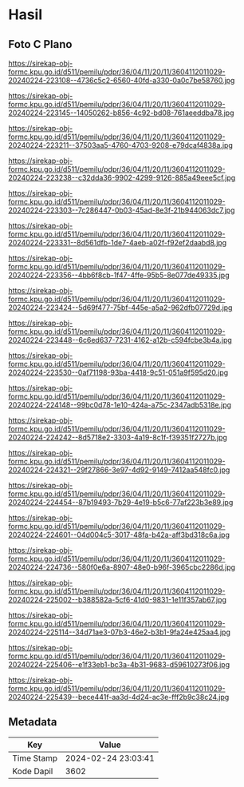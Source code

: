 # Hasil

## Foto C Plano

https://sirekap-obj-formc.kpu.go.id/d511/pemilu/pdpr/36/04/11/20/11/3604112011029-20240224-223108--4736c5c2-6560-40fd-a330-0a0c7be58760.jpg

https://sirekap-obj-formc.kpu.go.id/d511/pemilu/pdpr/36/04/11/20/11/3604112011029-20240224-223145--14050262-b856-4c92-bd08-761aeeddba78.jpg

https://sirekap-obj-formc.kpu.go.id/d511/pemilu/pdpr/36/04/11/20/11/3604112011029-20240224-223211--37503aa5-4760-4703-9208-e79dcaf4838a.jpg

https://sirekap-obj-formc.kpu.go.id/d511/pemilu/pdpr/36/04/11/20/11/3604112011029-20240224-223238--c32dda36-9902-4299-9126-885a49eee5cf.jpg

https://sirekap-obj-formc.kpu.go.id/d511/pemilu/pdpr/36/04/11/20/11/3604112011029-20240224-223303--7c286447-0b03-45ad-8e3f-21b944063dc7.jpg

https://sirekap-obj-formc.kpu.go.id/d511/pemilu/pdpr/36/04/11/20/11/3604112011029-20240224-223331--8d561dfb-1de7-4aeb-a02f-f92ef2daabd8.jpg

https://sirekap-obj-formc.kpu.go.id/d511/pemilu/pdpr/36/04/11/20/11/3604112011029-20240224-223356--4bb6f8cb-1f47-4ffe-95b5-8e077de49335.jpg

https://sirekap-obj-formc.kpu.go.id/d511/pemilu/pdpr/36/04/11/20/11/3604112011029-20240224-223424--5d69f477-75bf-445e-a5a2-962dfb07729d.jpg

https://sirekap-obj-formc.kpu.go.id/d511/pemilu/pdpr/36/04/11/20/11/3604112011029-20240224-223448--6c6ed637-7231-4162-a12b-c594fcbe3b4a.jpg

https://sirekap-obj-formc.kpu.go.id/d511/pemilu/pdpr/36/04/11/20/11/3604112011029-20240224-223530--0af71198-93ba-4418-9c51-051a9f595d20.jpg

https://sirekap-obj-formc.kpu.go.id/d511/pemilu/pdpr/36/04/11/20/11/3604112011029-20240224-224148--99bc0d78-1e10-424a-a75c-2347adb5318e.jpg

https://sirekap-obj-formc.kpu.go.id/d511/pemilu/pdpr/36/04/11/20/11/3604112011029-20240224-224242--8d5718e2-3303-4a19-8c1f-f39351f2727b.jpg

https://sirekap-obj-formc.kpu.go.id/d511/pemilu/pdpr/36/04/11/20/11/3604112011029-20240224-224321--29f27866-3e97-4d92-9149-7412aa548fc0.jpg

https://sirekap-obj-formc.kpu.go.id/d511/pemilu/pdpr/36/04/11/20/11/3604112011029-20240224-224454--87b19493-7b29-4e19-b5c6-77af223b3e89.jpg

https://sirekap-obj-formc.kpu.go.id/d511/pemilu/pdpr/36/04/11/20/11/3604112011029-20240224-224601--04d004c5-3017-48fa-b42a-aff3bd318c6a.jpg

https://sirekap-obj-formc.kpu.go.id/d511/pemilu/pdpr/36/04/11/20/11/3604112011029-20240224-224736--580f0e6a-8907-48e0-b96f-3965cbc2286d.jpg

https://sirekap-obj-formc.kpu.go.id/d511/pemilu/pdpr/36/04/11/20/11/3604112011029-20240224-225002--b388582a-5cf6-41d0-9831-1e11f357ab67.jpg

https://sirekap-obj-formc.kpu.go.id/d511/pemilu/pdpr/36/04/11/20/11/3604112011029-20240224-225114--34d71ae3-07b3-46e2-b3b1-9fa24e425aa4.jpg

https://sirekap-obj-formc.kpu.go.id/d511/pemilu/pdpr/36/04/11/20/11/3604112011029-20240224-225406--e1f33eb1-bc3a-4b31-9683-d59610273f06.jpg

https://sirekap-obj-formc.kpu.go.id/d511/pemilu/pdpr/36/04/11/20/11/3604112011029-20240224-225439--bece441f-aa3d-4d24-ac3e-fff2b9c38c24.jpg


## Metadata

| Key        | Value               |
| ---------- | ------------------- |
| Time Stamp | 2024-02-24 23:03:41 |
| Kode Dapil | 3602                |



